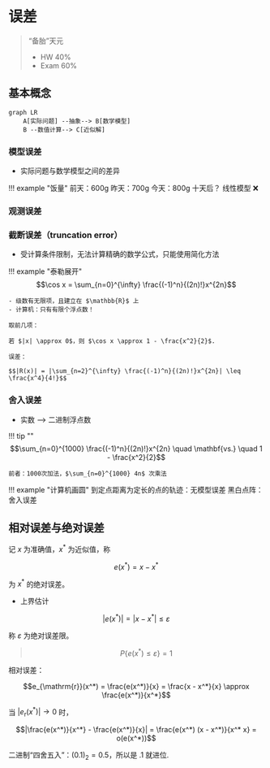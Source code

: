# 误差

> “备胎”天元
> - HW 40%
> - Exam 60%

## 基本概念

```mermaid
graph LR
    A[实际问题] --抽象--> B[数学模型]
    B --数值计算--> C[近似解]
```



### 模型误差

- 实际问题与数学模型之间的差异

!!! example "饭量"
    前天：600g
    昨天：700g
    今天：800g
    十天后？
    线性模型 ❌

### 观测误差

### 截断误差（truncation error）

- 受计算条件限制，无法计算精确的数学公式，只能使用简化方法

!!! example "泰勒展开"
    $$\cos x = \sum_{n=0}^{\infty} \frac{(-1)^n}{(2n)!}x^{2n}$$

    - 级数有无限项，且建立在 $\mathbb{R}$ 上
    - 计算机：只有有限个浮点数！

    取前几项：

    若 $|x| \approx 0$，则 $\cos x \approx 1 - \frac{x^2}{2}$.

    误差：

    $$|R(x)| = |\sum_{n=2}^{\infty} \frac{(-1)^n}{(2n)!}x^{2n}| \leq \frac{x^4}{4!}$$

### 舍入误差

- 实数 --> 二进制浮点数

!!! tip ""
    $$\sum_{n=0}^{1000} \frac{(-1)^n}{(2n)!}x^{2n} \quad \mathbf{vs.} \quad 1 - \frac{x^2}{2}$$

    前者：1000次加法，$\sum_{n=0}^{1000} 4n$ 次乘法

!!! example "计算机画圆"
    到定点距离为定长的点的轨迹：无模型误差
    黑白点阵：舍入误差

## 相对误差与绝对误差

记 $x$ 为准确值，$x^*$ 为近似值，称

$$e(x^*) = x - x^*$$

为 $x^*$ 的绝对误差。

- 上界估计

$$|e(x^*)| = |x - x^*| \leq \varepsilon$$

称 $\varepsilon$ 为绝对误差限。

> $$P \{e(x^*) \leq \varepsilon\} = 1$$

相对误差：

$$e_{\mathrm{r}}(x^*) = \frac{e(x^*)}{x} = \frac{x - x^*}{x} \approx \frac{e(x^*)}{x^*}$$

当 $|e_{\mathrm{r}}(x^*)| \to 0$ 时，

$$|\frac{e(x^*)}{x^*} - \frac{e(x^*)}{x}| = \frac{e(x^*) (x - x^*)}{x^* x} = o(e(x^*))$$

二进制“四舍五入”：$(0.1)_{2} = 0.5$，所以是 $.1$ 就进位.